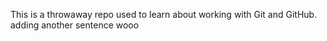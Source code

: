 This is a throwaway repo used to learn about working with Git and GitHub.
adding another sentence wooo
